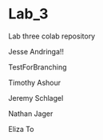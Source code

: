 # Lab_3
Lab three colab repository

Jesse Andringa!!


TestForBranching

Timothy Ashour


Jeremy Schlagel

Nathan Jager

Eliza To

